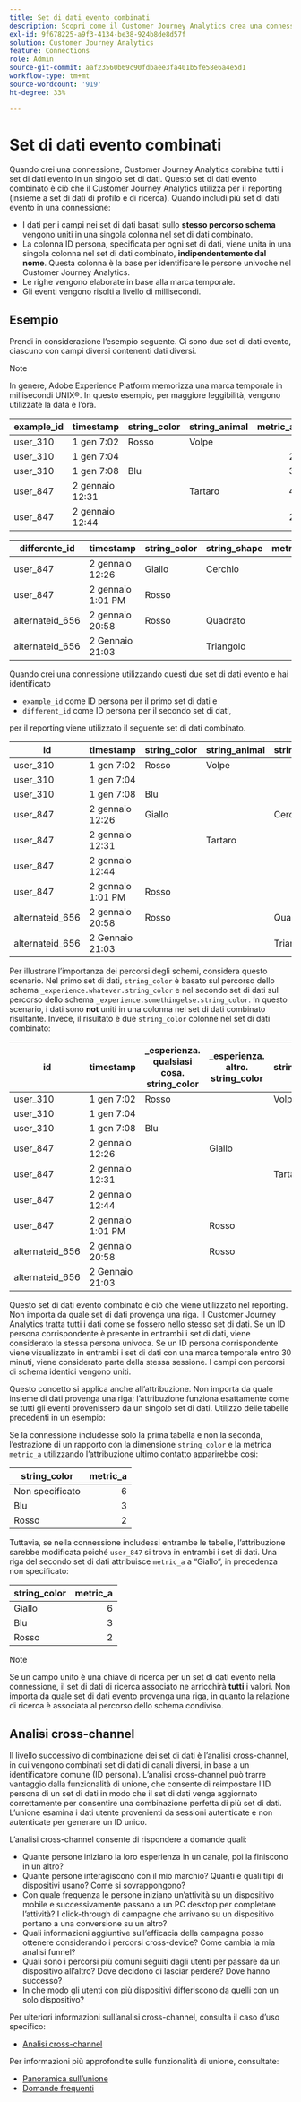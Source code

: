 ```yaml
---
title: Set di dati evento combinati
description: Scopri come il Customer Journey Analytics crea una connessione combinando set di dati.
exl-id: 9f678225-a9f3-4134-be38-924b8de8d57f
solution: Customer Journey Analytics
feature: Connections
role: Admin
source-git-commit: aaf23560b69c90fdbaee3fa401b5fe58e6a4e5d1
workflow-type: tm+mt
source-wordcount: '919'
ht-degree: 33%

---
```



# Set di dati evento combinati

Quando crei una connessione, Customer Journey Analytics combina tutti i set di dati evento in un singolo set di dati. Questo set di dati evento combinato è ciò che il Customer Journey Analytics utilizza per il reporting (insieme a set di dati di profilo e di ricerca). Quando includi più set di dati evento in una connessione:

* I dati per i campi nei set di dati basati sullo **stesso percorso schema** vengono uniti in una singola colonna nel set di dati combinato.
* La colonna ID persona, specificata per ogni set di dati, viene unita in una singola colonna nel set di dati combinato, **indipendentemente dal nome**. Questa colonna è la base per identificare le persone univoche nel Customer Journey Analytics.
* Le righe vengono elaborate in base alla marca temporale.
* Gli eventi vengono risolti a livello di millisecondi.

## Esempio

Prendi in considerazione l’esempio seguente. Ci sono due set di dati evento, ciascuno con campi diversi contenenti dati diversi.

>[!NOTE]
>
>In genere, Adobe Experience Platform memorizza una marca temporale in millisecondi UNIX®. In questo esempio, per maggiore leggibilità, vengono utilizzate la data e l’ora.

| example_id | timestamp | string_color | string_animal | metric_a |
| --- | --- | --- | --- | ---: |
| user_310 | 1 gen 7:02 | Rosso | Volpe | |
| user_310 | 1 gen 7:04 | | | 2 |
| user_310 | 1 gen 7:08 | Blu | | 3 |
| user_847 | 2 gennaio 12:31 | | Tartaro | 4 |
| user_847 | 2 gennaio 12:44 | | | 2 |

| differente_id | timestamp | string_color | string_shape | metric_b |
| --- | --- | --- | --- | ---: |
| user_847 | 2 gennaio 12:26 | Giallo | Cerchio | 8,5 |
| user_847 | 2 gennaio 1:01 PM | Rosso | | |
| alternateid_656 | 2 gennaio 20:58 | Rosso | Quadrato | 4.2 |
| alternateid_656 | 2 Gennaio 21:03 | | Triangolo | 3,1 |

Quando crei una connessione utilizzando questi due set di dati evento e hai identificato

* `example_id` come ID persona per il primo set di dati e
* `different_id` come ID persona per il secondo set di dati,

per il reporting viene utilizzato il seguente set di dati combinato.

| id | timestamp | string_color | string_animal | string_shape | metric_a | metric_b |
| --- | --- | --- | --- | --- | ---: | ---: |
| user_310 | 1 gen 7:02 | Rosso | Volpe | | | |
| user_310 | 1 gen 7:04 | | | | 2 | |
| user_310 | 1 gen 7:08 | Blu | | | 3 | |
| user_847 | 2 gennaio 12:26 | Giallo | | Cerchio | | 8,5 |
| user_847 | 2 gennaio 12:31 | | Tartaro | | 4 | |
| user_847 | 2 gennaio 12:44 | | | | 2 | |
| user_847 | 2 gennaio 1:01 PM | Rosso | | | | |
| alternateid_656 | 2 gennaio 20:58 | Rosso | | Quadrato | | 4.2 |
| alternateid_656 | 2 Gennaio 21:03 | | | Triangolo | | 3,1 |

Per illustrare l’importanza dei percorsi degli schemi, considera questo scenario. Nel primo set di dati, `string_color` è basato sul percorso dello schema `_experience.whatever.string_color` e nel secondo set di dati sul percorso dello schema `_experience.somethingelse.string_color`. In questo scenario, i dati sono **not** uniti in una colonna nel set di dati combinato risultante. Invece, il risultato è due `string_color` colonne nel set di dati combinato:

| id | timestamp | _esperienza.<br/>qualsiasi cosa.<br/>string_color | _esperienza.<br/>altro.<br/>string_color | string_animal | string_shape | metric_a | metric_b |
|---|---|---|---|---|---|---:|---:|
| user_310 | 1 gen 7:02 | Rosso | | Volpe | | | |
| user_310 | 1 gen 7:04 | | | | | 2 | |
| user_310 | 1 gen 7:08 | Blu | | | | 3 | |
| user_847 | 2 gennaio 12:26 | | Giallo | | Cerchio | | 8,5 |
| user_847 | 2 gennaio 12:31 | | | Tartaro |  | 4 | |
| user_847 | 2 gennaio 12:44 | | | | | 2 | |
| user_847 | 2 gennaio 1:01 PM | | Rosso | | | | |
| alternateid_656 | 2 gennaio 20:58 | | Rosso | | Quadrato | | 4.2 |
| alternateid_656 | 2 Gennaio 21:03 | | | | Triangolo | | 3,1 |

Questo set di dati evento combinato è ciò che viene utilizzato nel reporting. Non importa da quale set di dati provenga una riga. Il Customer Journey Analytics tratta tutti i dati come se fossero nello stesso set di dati. Se un ID persona corrispondente è presente in entrambi i set di dati, viene considerato la stessa persona univoca. Se un ID persona corrispondente viene visualizzato in entrambi i set di dati con una marca temporale entro 30 minuti, viene considerato parte della stessa sessione. I campi con percorsi di schema identici vengono uniti.

Questo concetto si applica anche all’attribuzione. Non importa da quale insieme di dati provenga una riga; l’attribuzione funziona esattamente come se tutti gli eventi provenissero da un singolo set di dati. Utilizzo delle tabelle precedenti in un esempio:

Se la connessione includesse solo la prima tabella e non la seconda, l’estrazione di un rapporto con la dimensione `string_color` e la metrica `metric_a` utilizzando l’attribuzione ultimo contatto apparirebbe così:

| string_color | metric_a |
| --- | ---: |
| Non specificato | 6 |
| Blu | 3 |
| Rosso | 2 |

Tuttavia, se nella connessione includessi entrambe le tabelle, l’attribuzione sarebbe modificata poiché `user_847` si trova in entrambi i set di dati. Una riga del secondo set di dati attribuisce `metric_a` a “Giallo”, in precedenza non specificato:

| string_color | metric_a |
| --- | ---: |
| Giallo | 6 |
| Blu | 3 |
| Rosso | 2 |

>[!NOTE]
>
>Se un campo unito è una chiave di ricerca per un set di dati evento nella connessione, il set di dati di ricerca associato ne arricchirà **tutti** i valori. Non importa da quale set di dati evento provenga una riga, in quanto la relazione di ricerca è associata al percorso dello schema condiviso.

## Analisi cross-channel

Il livello successivo di combinazione dei set di dati è l’analisi cross-channel, in cui vengono combinati set di dati di canali diversi, in base a un identificatore comune (ID persona). L’analisi cross-channel può trarre vantaggio dalla funzionalità di unione, che consente di reimpostare l’ID persona di un set di dati in modo che il set di dati venga aggiornato correttamente per consentire una combinazione perfetta di più set di dati. L’unione esamina i dati utente provenienti da sessioni autenticate e non autenticate per generare un ID unico.

L’analisi cross-channel consente di rispondere a domande quali:

* Quante persone iniziano la loro esperienza in un canale, poi la finiscono in un altro?
* Quante persone interagiscono con il mio marchio? Quanti e quali tipi di dispositivi usano? Come si sovrappongono?
* Con quale frequenza le persone iniziano un’attività su un dispositivo mobile e successivamente passano a un PC desktop per completare l’attività? I click-through di campagne che arrivano su un dispositivo portano a una conversione su un altro?
* Quali informazioni aggiuntive sull’efficacia della campagna posso ottenere considerando i percorsi cross-device? Come cambia la mia analisi funnel?
* Quali sono i percorsi più comuni seguiti dagli utenti per passare da un dispositivo all’altro? Dove decidono di lasciar perdere? Dove hanno successo?
* In che modo gli utenti con più dispositivi differiscono da quelli con un solo dispositivo?


Per ulteriori informazioni sull’analisi cross-channel, consulta il caso d’uso specifico:

* [Analisi cross-channel](../use-cases/cross-channel/cross-channel.md)

Per informazioni più approfondite sulle funzionalità di unione, consultate:

* [Panoramica sull’unione](/help/stitching/overview.md)
* [Domande frequenti](/help/stitching/faq.md)


